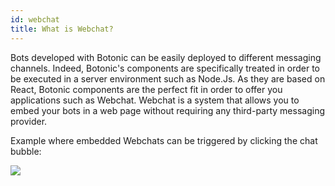 ```yaml
---
id: webchat
title: What is Webchat?
---
```


Bots developed with Botonic can be easily deployed to different messaging channels.
Indeed, Botonic's components are specifically treated in order to be executed in a server environment such as Node.Js.
As they are based on React, Botonic components are the perfect fit in order to offer you applications such as Webchat. Webchat is a system that allows you to embed your bots in a web page without requiring any third-party messaging provider.

Example where embedded Webchats can be triggered by clicking the chat bubble:

<img src="https://botonic-doc-static.netlify.com/images/webchat_usage.png" />



